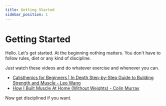 ```yaml
---
title: Getting Started
sidebar_position: 1
---
```


# Getting Started

Hello. Let's get started. At the beginning nothing matters. You don't 
have to follow rules, diet or any kind of discipline.

Just watch these videos and do whatever exercise and whenever you can.

- [Calisthenics for Beginners | In Depth Step-by-Step Guide to Building Strength and Muscle - Leo Wang](https://www.youtube.com/watch?v=vczr0WuYK9g)
- [How I Built Muscle At Home (Without Weights) - Colin Murray](https://www.youtube.com/watch?v=ho8fvPH_Ro0)

Now get disciplined if you want.

